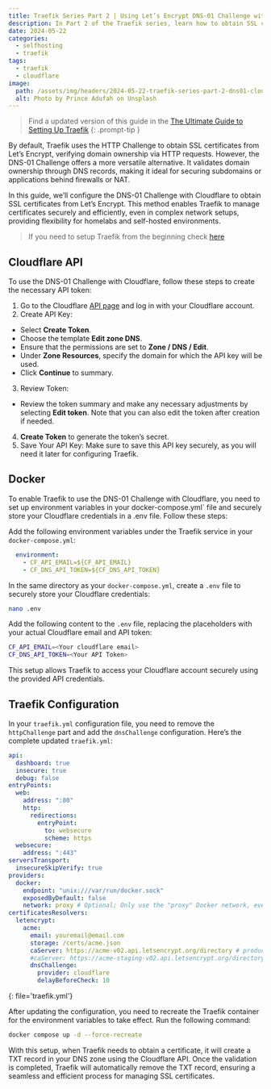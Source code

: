 ```yaml
---
title: Traefik Series Part 2 | Using Let’s Encrypt DNS-01 Challenge with Cloudflare
description: In Part 2 of the Traefik series, learn how to obtain SSL certificates for your services using the Cloudflare DNS-01 challenge with Let’s Encrypt.
date: 2024-05-22
categories: 
  - selfhosting
  - traefik
tags: 
  - traefik
  - cloudflare
image:
  path: /assets/img/headers/2024-05-22-traefik-series-part-2-dns01-cloudflare.jpg
  alt: Photo by Prince Adufah on Unsplash
---
```


> Find a updated version of this guide in the [The Ultimate Guide to Setting Up Traefik](../ultimate-traefik-guide)
{: .prompt-tip }

By default, Traefik uses the HTTP Challenge to obtain SSL certificates from Let’s Encrypt, verifying domain ownership via HTTP requests. However, the DNS-01 Challenge offers a more versatile alternative. It validates domain ownership through DNS records, making it ideal for securing subdomains or applications behind firewalls or NAT.

In this guide, we’ll configure the DNS-01 Challenge with Cloudflare to obtain SSL certificates from Let’s Encrypt. This method enables Traefik to manage certificates securely and efficiently, even in complex network setups, providing flexibility for homelabs and self-hosted environments.

> If you need to setup Traefik from the beginning check [here](../traefik-series-part-1-reverse-proxy)

## Cloudflare API

To use the DNS-01 Challenge with Cloudflare, follow these steps to create the necessary API token:

1. Go to the Cloudflare [API page](https://dash.cloudflare.com/profile/api-tokens) and log in with your Cloudflare account.
2.	Create API Key:
  - Select **Create Token**.
  - Choose the template **Edit zone DNS**.
  - Ensure that the permissions are set to **Zone / DNS / Edit**.
  - Under **Zone Resources**, specify the domain for which the API key will be used.
  - Click **Continue** to summary.
3.	Review Token:
  - Review the token summary and make any necessary adjustments by selecting **Edit token**. Note that you can also edit the token after creation if needed.
4.	**Create Token** to generate the token’s secret.
5.	Save Your API Key: Make sure to save this API key securely, as you will need it later for configuring Traefik.

## Docker

To enable Traefik to use the DNS-01 Challenge with Cloudflare, you need to set up environment variables in your docker-compose.yml` file and securely store your Cloudflare credentials in a .env file. Follow these steps:

Add the following environment variables under the Traefik service in your `docker-compose.yml`:

```yaml
  environment:
    - CF_API_EMAIL=${CF_API_EMAIL}
    - CF_DNS_API_TOKEN=${CF_DNS_API_TOKEN}
```

In the same directory as your `docker-compose.yml`, create a `.env` file to securely store your Cloudflare credentials:

```bash
nano .env
```

Add the following content to the `.env` file, replacing the placeholders with your actual Cloudflare email and API token:

```bash
CF_API_EMAIL=<Your cloudflare email>
CF_DNS_API_TOKEN=<Your API Token>
```

This setup allows Traefik to access your Cloudflare account securely using the provided API credentials.

## Traefik Configuration

In your `traefik.yml` configuration file, you need to remove the `httpChallenge` part and add the `dnsChallenge` configuration. Here’s the complete updated `traefik.yml`:

```yaml
api:
  dashboard: true
  insecure: true
  debug: false
entryPoints:
  web:
    address: ":80"
    http:
      redirections:
        entryPoint:
          to: websecure
          scheme: https
  websecure:
    address: ":443"
serversTransport:
  insecureSkipVerify: true
providers:
  docker:
    endpoint: "unix:///var/run/docker.sock"
    exposedByDefault: false
    network: proxy # Optional; Only use the "proxy" Docker network, even if containers are on multiple networks.
certificatesResolvers:
  letencrypt:
    acme:
      email: youremail@email.com
      storage: /certs/acme.json
      caServer: https://acme-v02.api.letsencrypt.org/directory # production (default)
      #caServer: https://acme-staging-v02.api.letsencrypt.org/directory # staging
      dnsChallenge:
        provider: cloudflare
        delayBeforeCheck: 10
```
{: file='traefik.yml'}

After updating the configuration, you need to recreate the Traefik container for the environment variables to take effect. Run the following command:

```bash
docker compose up -d --force-recreate
```

With this setup, when Traefik needs to obtain a certificate, it will create a TXT record in your DNS zone using the Cloudflare API. Once the validation is completed, Traefik will automatically remove the TXT record, ensuring a seamless and efficient process for managing SSL certificates.
